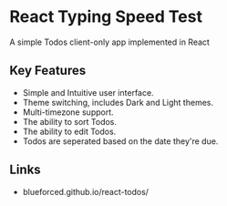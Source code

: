 # React Typing Speed Test

A simple Todos client-only app implemented in React

## Key Features

- Simple and Intuitive user interface.
- Theme switching, includes Dark and Light themes.
- Multi-timezone support.
- The ability to sort Todos.
- The ability to edit Todos.
- Todos are seperated based on the date they're due.

## Links

- blueforced.github.io/react-todos/

